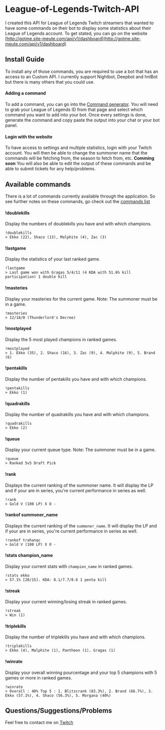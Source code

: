 # League-of-Legends-Twitch-API
I created this API for League of Legends Twitch streamers that wanted to have some commands on their bot to display some statistics about their League of Legends account.  To get stated, you can go on the website [http://gotme.site-meute.com/api/v1/dashboard](http://gotme.site-meute.com/api/v1/dashboard)


## Install Guide
To install any of those commands, you are required to use a bot that has an access to an Custom API.  I currently support Nightbot, Deepbot and hnlBot but there is many others that you could use.

#### Adding a command
To add a command, you can go into the [Command generator](http://gotne.site-meute.com/api/v1/command-generator).  You will need to grab your League of Legends ID from that page and select which command you want to add into your bot.  Once every settings is done, generate the command and copy paste the output into your chat or your bot panel.

#### Login with the website
To have access to settings and multiple statistics, login with your Twitch account.  You will then be able to change the summoner name that the commands will be fetching from, the season to fetch from, etc. **Comming soon** You will also be able to edit the output of these commands and be able to submit tickets for any help/problems.

## Available commands
There is a lot of commands currently available through the application.  So see further notes on these commands, go check out the [commands list](http://gotme.site-meute.com/api/v1/dashboard)

#### !doublekills
Display the numbers of doublekills you have and with which champions.
```
!doublekills
> Ekko (22), Shaco (13), Malphite (4), Zac (3)
```

#### !lastgame
Display the statistics of your last ranked game.
```
!lastgame
> Last game won with Gragas 5/4/11 (4 KDA with 51.6% kill participation) 1 double kill
```

#### !masteries
Display your masteries for the current game. Note: The summoner must be in a game.
```
!masteries
> 12/18/0 (Thunderlord's Decree)
```

#### !mostplayed
Display the 5 most played champions in ranked games.
```
!mostplayed
> 1. Ekko (35), 2. Shaco (16), 3. Zac (9), 4. Malphite (9), 5. Brand (6)
```

#### !pentakills
Display the number of pentakills you have and with which champions.
```
!pentakills
> Ekko (1)
```

#### !quadrakills
Display the number of quadrakills you have and with which champions.
```
!quadrakills
> Ekko (2)
```

#### !queue
Display your current queue type. Note: The summoner must be in a game.
```
!queue
> Ranked 5v5 Draft Pick
```

#### !rank
Displays the current ranking of the summoner name.  It will display the LP and if your are in series, you're current performance in series as well.
```
!rank
> Gold V (100 LP) X O -
```

#### !rankof summoner_name
Displays the current ranking of the `summoner_name`.  It will display the LP and if your are in series, you're current performance in series as well.
```
!rankof trahanqc
> Gold V (100 LP) X O -
```

#### !stats champion_name
Display your current stats with `champion_name` in ranked games.
```
!stats ekko
> 57.1% [20/15]. KDA: 8.1/7.7/8.6 1 penta kill
```

#### !streak
Display your current winning/losing streak in ranked games.
```
!streak
> Win (1)
```

#### !triplekills
Display the number of triplekills you have and with which champions.
```
!triplekills
> Ekko (4), Malphite (1), Pantheon (1), Gragas (1)
```

#### !winrate
Display your overall winning pourcentage and your top 5 champions with 5 games or more in ranked games.
```
!winrate
> Overall : 48% Top 5 : 1. Blitzcrank (83.3%), 2. Brand (66.7%), 3. Ekko (57.1%), 4. Shaco (56.3%), 5. Morgana (40%)
```

## Questions/Suggestions/Problems
Feel free to contact me on [Twitch](http://www.twitch.tv/trahanqc/profile)
